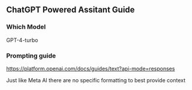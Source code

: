 ## ChatGPT Powered Assitant Guide

### Which Model

GPT-4-turbo

### Prompting guide

https://platform.openai.com/docs/guides/text?api-mode=responses

Just like Meta AI there are no specific formatting to best provide context
